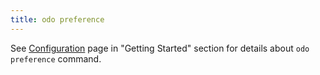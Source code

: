 ```yaml
---
title: odo preference
---
```



See [Configuration](../overview/configure.md) page in "Getting Started" section for details about `odo preference` command.
